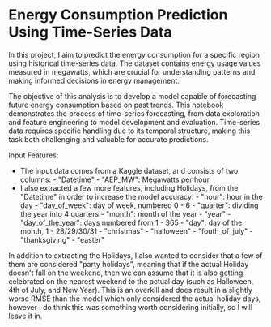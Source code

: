 # Energy Consumption Prediction Using Time-Series Data

In this project, I aim to predict the energy consumption for a specific region using historical time-series data. The dataset contains energy usage values measured in megawatts, which are crucial for understanding patterns and making informed decisions in energy management.

The objective of this analysis is to develop a model capable of forecasting future energy consumption based on past trends. This notebook demonstrates the process of time-series forecasting, from data exploration and feature engineering to model development and evaluation. Time-series data requires specific handling due to its temporal structure, making this task both challenging and valuable for accurate predictions.

Input Features:
- The input data comes from a Kaggle dataset, and consists of two columns:
      - "Datetime"
      - "AEP_MW": Megawatts per hour
- I also extracted a few more features, including Holidays, from the "Datetime" in order to increase the model accuracy:
      - "hour": hour in the day
      - "day_of_week": day of week, numbered 0 - 6
      - "quarter": dividing the year into 4 quarters
      - "month": month of the year
      - "year"
      - "day_of_the_year": days numbered from 1 - 365
      - "day": day of the month, 1 - 28/29/30/31
      - "christmas"
      - "halloween"
      - "fouth_of_july"
      - "thanksgiving"
      - "easter"

In addition to extracting the Holidays, I also wanted to consider that a few of them are considered "party holidays", meaning that if the actual Holiday doesn't fall on the weekend, then we can assume that it is also getting celebrated on the nearest weekend to the actual day (such as Halloween, 4th of July, and New Year). This is an overkill and does result in a slightly worse RMSE than the model which only considered the actual holiday days, however I do think this was something worth considering initially, so I will leave it in.   
